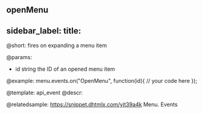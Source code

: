 openMenu
---
sidebar_label: 
title: 
---          

@short:
fires on expanding a menu item

@params:
- id 		string		the ID of an opened menu item

@example:
menu.events.on("OpenMenu", function(id){
    // your code here
});


@template: api_event
@descr:


@relatedsample: https://snippet.dhtmlx.com/yjt39a4k	Menu. Events
